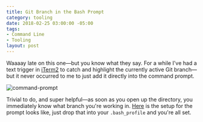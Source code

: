 ```yaml
---
title: Git Branch in the Bash Prompt
category: tooling
date: 2018-02-25 03:00:00 -05:00
tags:
- Command Line
- Tooling
layout: post
---
```


Waaaay late on this one—but you know what they say. For a while I've had a text trigger in [iTerm2](http://iterm2.com) to catch and highlight the currently active Git branch—but it never occurred to me to just add it directly into the command prompt.

![command-prompt](/images/prompt.png)

Trivial to do, and super helpful—as soon as you open up the directory, you immediately know what branch you're working in. [Here](https://gist.github.com/BryanSchuetz/f59001a6969bd2e2cae2d63c35a9ec18) is the setup for the prompt looks like, just drop that into your `.bash_profile` and you're all set.
